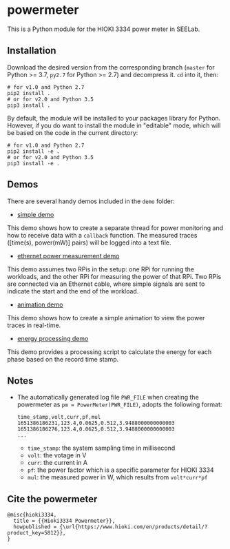 # powermeter

This is a Python module for the HIOKI 3334 power meter in SEELab.

## Installation

Download the desired version from the corresponding branch (`master` for Python >= 3.7, `py2.7` for Python >= 2.7) and decompress it. `cd` into it, then:

```shell
# for v1.0 and Python 2.7
pip2 install .
# or for v2.0 and Python 3.5
pip3 install .
```

By default, the module will be installed to your packages library for Python. However, if you do want to install the module in "editable" mode, which will be based on the code in the current directory:

```shell
# for v1.0 and Python 2.7
pip2 install -e .
# or for v2.0 and Python 3.5
pip3 install -e .
```

## Demos

There are several handy demos included in the `demo` folder:

* [simple demo](./demo/demo_simple.py)

This demo shows how to create a separate thread for power monitoring and how to receive data with a `callback` function. The measured traces ([time(s), power(mW)] pairs) will be logged into a text file.

* [ethernet power measurement demo](./demo/demo_ethernet.py/)

This demo assumes two RPis in the setup: one RPi for running the workloads, and the other RPi for measuring the power of that RPi.
Two RPis are connected via an Ethernet cable, where simple signals are sent to indicate the start and the end of the workload.

* [animation demo](./demo/demo_animation.py)

This demo shows how to create a simple animation to view the power traces in real-time.

* [energy processing demo](./demo/demo_process/)

This demo provides a processing script to calculate the energy for each phase based on the record time stamp.

## Notes

* The automatically generated log file `PWR_FILE` when creating the powermeter as `pm = PowerMeter(PWR_FILE)`, adopts the following format:
  ```
  time_stamp,volt,curr,pf,mul
  1651386186231,123.4,0.0625,0.512,3.9488000000000003
  1651386186276,123.4,0.0625,0.512,3.9488000000000003
  ...
  ```

  * `time_stamp`: the system sampling time in millisecond
  * `volt`: the votage in V
  * `curr`: the current in A
  * `pf`: the power factor which is a specific parameter for HIOKI 3334
  * `mul`: the measured power in W, which results from `volt*curr*pf`

## Cite the powermeter

```
@misc{hioki3334,
  title = {{Hioki3334 Powermeter}},
  howpublished = {\url{https://www.hioki.com/en/products/detail/?product_key=5812}},
}
```